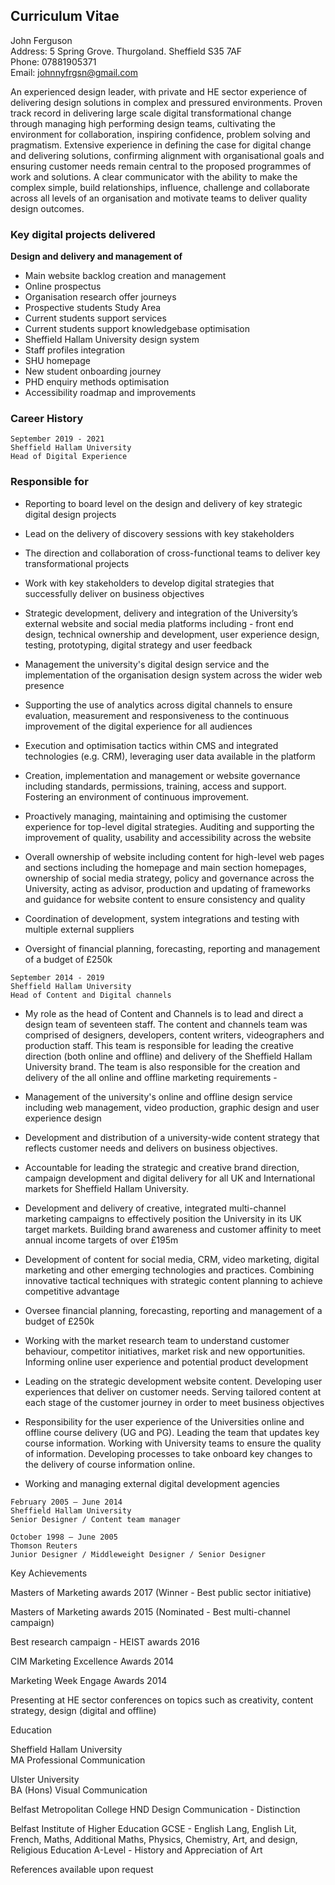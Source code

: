 ## Curriculum Vitae

John Ferguson
<br>Address: 5 Spring Grove. Thurgoland. Sheffield S35 7AF</br>
Phone: 07881905371
<br>Email: johnnyfrgsn@gmail.com</br>

An experienced design leader, with private and HE sector experience of delivering design solutions in complex and pressured environments. 
Proven track record in delivering large scale digital transformational change through managing high performing design teams, cultivating the environment for collaboration, inspiring confidence, problem solving and pragmatism. 
Extensive experience in defining the case for digital change and delivering solutions, confirming alignment with organisational goals and ensuring customer needs remain central to the proposed programmes of work and solutions. 
A clear communicator with the ability to make the complex simple, build relationships, influence, challenge and collaborate across all levels of an organisation and motivate teams to deliver quality design outcomes.

### Key digital projects delivered

**Design and delivery and management of**
- Main website backlog creation and management
- Online prospectus
- Organisation research offer journeys
- Prospective students Study Area
- Current students support services
- Current students support knowledgebase optimisation
- Sheffield Hallam University design system
- Staff profiles integration
- SHU homepage
- New student onboarding journey
- PHD enquiry methods optimisation
- Accessibility roadmap and improvements

### Career History

```
September 2019 - 2021
Sheffield Hallam University	
Head of Digital Experience
```

### Responsible for

- Reporting to board level on the design and delivery of key strategic digital design projects

- Lead on the delivery of discovery sessions with key stakeholders

- The direction and collaboration of cross-functional teams to deliver key transformational projects 

- Work with key stakeholders to develop digital strategies that successfully deliver on business objectives

- Strategic development, delivery and integration of the University’s external website and social media platforms including - front end design, technical ownership and development, user experience design, testing, prototyping, digital strategy and user feedback

- Management the university's digital design service and the implementation of the organisation design system across the wider web presence

- Supporting the use of analytics across digital channels to ensure evaluation, measurement and responsiveness to the continuous improvement of the digital experience for all audiences

- Execution and optimisation tactics within CMS and integrated technologies (e.g. CRM), leveraging user data available in the platform

- Creation, implementation and management or website governance including standards, permissions, training, access and support. Fostering an environment of continuous improvement. 

- Proactively managing, maintaining and optimising the customer experience for top-level digital strategies. Auditing and supporting the improvement of quality, usability and accessibility across the website

- Overall ownership of website including content for high-level web pages and sections including the homepage and main section homepages, ownership of social media strategy, policy and governance across the University, acting as advisor, production and updating of frameworks and guidance for website content to ensure consistency and quality

- Coordination of development, system integrations and testing with multiple external suppliers

- Oversight of financial planning, forecasting, reporting and management of a budget of £250k



```
September 2014 - 2019
Sheffield Hallam University	
Head of Content and Digital channels
```

- My role as the head of Content and Channels is to lead and direct a design team of seventeen staff. The content and channels team was comprised of designers, developers, content writers, videographers and production staff. This team is responsible for leading the creative direction (both online and offline) and delivery of the Sheffield Hallam University brand. The team is also responsible for the creation and delivery of the all online and offline marketing requirements - 

- Management of the university's online and offline design service including web management, video production, graphic design and user experience design

- Development and distribution of a university-wide content strategy that reflects customer needs and delivers on business objectives.

- Accountable for leading the strategic and creative brand direction, campaign development and digital delivery for all UK and International markets for Sheffield Hallam University. 

- Development and delivery of creative, integrated multi-channel marketing campaigns to effectively position the University in its UK target markets. Building brand awareness and customer affinity to meet annual income targets of over £195m

- Development of content for social media, CRM, video marketing, digital marketing and other emerging technologies and practices. Combining innovative tactical techniques with strategic content planning to achieve competitive advantage

- Oversee financial planning, forecasting, reporting and management of a budget of £250k

- Working with the market research team to understand customer behaviour, competitor initiatives, market risk and new opportunities. Informing online user experience and potential product development

- Leading on the strategic development website content. Developing user experiences that deliver on customer needs. Serving tailored content at each stage of the customer journey in order to meet business objectives

- Responsibility for the user experience of the Universities online and offline course delivery (UG and PG). Leading the team that updates key course information. Working with University teams to ensure the quality of information. Developing processes to take onboard key changes to the delivery of course information online. 

- Working and managing external digital development agencies





```
February 2005 – June 2014      	
Sheffield Hallam University                    	
Senior Designer / Content team manager
```

```
October 1998 – June 2005   	
Thomson Reuters                 	
Junior Designer / Middleweight Designer / Senior Designer
```



Key Achievements

Masters of Marketing awards 2017 (Winner - Best public sector initiative) 

Masters of Marketing awards 2015 (Nominated - Best multi-channel campaign) 

Best research campaign - HEIST awards 2016

CIM Marketing Excellence Awards 2014

Marketing Week Engage Awards 2014

Presenting at HE sector conferences on topics such as creativity, content strategy, design (digital and offline)




Education

Sheffield Hallam University 		
MA Professional Communication  

Ulster University		
BA (Hons) Visual Communication 

Belfast Metropolitan College
HND Design Communication - Distinction

Belfast Institute of Higher Education
GCSE - English Lang, English Lit, French, Maths, Additional Maths, Physics, Chemistry, Art, and design, Religious Education
A-Level -  History and Appreciation of Art



References available upon request


